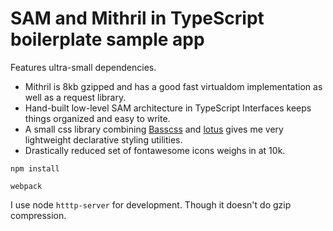 # SAM and Mithril in TypeScript boilerplate sample app

Features ultra-small dependencies. 

- Mithril is 8kb gzipped and has a good fast virtualdom implementation as well as a request library. 
- Hand-built low-level SAM architecture in TypeScript Interfaces keeps things organized and easy to write. 
- A small css library combining [Basscss](http://basscss.com/) and [lotus](http://goatslacker.github.io/lotus.css/) gives me very lightweight declarative styling utilities.
- Drastically reduced set of fontawesome icons weighs in at 10k.

`npm install`

`webpack`

I use node `htttp-server` for development. Though it doesn't do gzip compression.